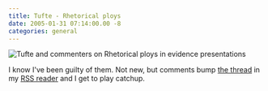 ```yaml
---
title: Tufte - Rhetorical ploys
date: 2005-01-31 07:14:00.00 -8
categories: general
---
```

![Tufte and commenters on Rhetorical ploys in evidence presentations](/images/report_terror.jpg)


I know I've been guilty of them. Not new, but comments bump [the thread](http://www.edwardtufte.com/bboard/q-and-a-fetch-msg?msg_id=0000hi&topic_id=1) in my [RSS reader](http://www.newsfirerss.com/) and I get to play catchup.
